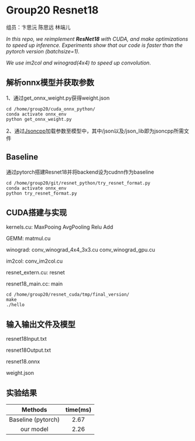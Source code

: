 # Group20 Resnet18
组员：卞思沅 陈思远 林端儿

*In this repo, we reimplement **ResNet18** with CUDA, and make optimizations to speed up inference. Experiments show that our code is faster than the pytorch version (batchsize=1).*

*We use im2col and winograd(4x4) to speed up convolution*.

## 解析onnx模型并获取参数
1、通过get_onnx_weight.py获得weight.json

```
cd /home/group20/cuda_onnx_python/
conda activate onnx_env
python get_onnx_weight.py
```

2、通过[Jsoncpp](https://github.com/open-source-parsers/jsoncpp)加载参数至模型中，其中/json以及/json_lib即为jsoncpp所需文件

## Baseline
通过pytorch搭建Resnet18并将backend设为cudnn作为baseline
```
cd /home/group20/git/resnet_python/try_resnet_format.py
conda activate onnx_env
python try_resnet_format.py
```

## CUDA搭建与实现
kernels.cu: MaxPooing AvgPooling Relu Add

GEMM: matmul.cu

winograd: conv_winograd_4x4_3x3.cu conv_winograd_gpu.cu

im2col: conv_im2col.cu

resnet_extern.cu: resnet

resnet18_main.cc: main

```
cd /home/group20/resnet_cuda/tmp/final_version/
make
./hello
```

## 输入输出文件及模型

resnet18Input.txt

resnet18Output.txt

resnet18.onnx

weight.json

## 实验结果

|      Methods       | time(ms) |
| :----------------: | :------: |
| Baseline (pytorch) |   2.67    |
|     our model      |   2.26    |
